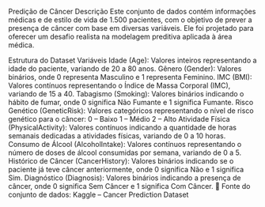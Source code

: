 Predição de Câncer
Descrição
Este conjunto de dados contém informações médicas e de estilo de vida de 1.500 pacientes, com o objetivo de prever a presença de câncer com base em diversas variáveis. Ele foi projetado para oferecer um desafio realista na modelagem preditiva aplicada à área médica.

Estrutura do Dataset
Variáveis
Idade (Age): Valores inteiros representando a idade do paciente, variando de 20 a 80 anos.
Gênero (Gender): Valores binários, onde 0 representa Masculino e 1 representa Feminino.
IMC (BMI): Valores contínuos representando o Índice de Massa Corporal (IMC), variando de 15 a 40.
Tabagismo (Smoking): Valores binários indicando o hábito de fumar, onde 0 significa Não Fumante e 1 significa Fumante.
Risco Genético (GeneticRisk): Valores categóricos representando o nível de risco genético para o câncer:
0 – Baixo
1 – Médio
2 – Alto
Atividade Física (PhysicalActivity): Valores contínuos indicando a quantidade de horas semanais dedicadas a atividades físicas, variando de 0 a 10 horas.
Consumo de Álcool (AlcoholIntake): Valores contínuos representando o número de doses de álcool consumidas por semana, variando de 0 a 5.
Histórico de Câncer (CancerHistory): Valores binários indicando se o paciente já teve câncer anteriormente, onde 0 significa Não e 1 significa Sim.
Diagnóstico (Diagnosis): Valores binários indicando a presença de câncer, onde 0 significa Sem Câncer e 1 significa Com Câncer.
🔗 Fonte do conjunto de dados: Kaggle – Cancer Prediction Dataset
